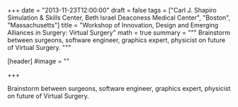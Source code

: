 +++
date = "2013-11-23T12:00:00"
draft = false
tags = ["Carl J. Shapiro Simulation & Skills Center, Beth Israel Deaconess Medical Center", "Boston", "Massachusetts"]
title = "Workshop of Innovation, Design and Emerging Alliances in Surgery: Virtual Surgery"
math = true
summary = """
Brainstorm between surgeons, software engineer, graphics expert, physicist on future of Virtual Surgery.
"""

[header]
#image = ""

+++

Brainstorm between surgeons, software engineer, graphics expert, physicist on future of Virtual Surgery.

